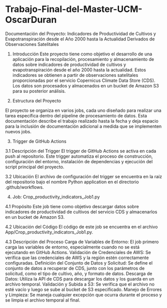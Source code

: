 # Trabajo-Final-del-Master-UCM-OscarDuran

Documentación del Proyecto: Indicadores de Productividad de Cultivos y Evapotranspiración desde el Año 2000 hasta la Actualidad Derivados de Observaciones Satelitales

1. Introducción
Este proyecto tiene como objetivo el desarrollo de una aplicación para la recopilación, procesamiento y almacenamiento de datos sobre indicadores de productividad de cultivos y evapotranspiración desde el año 2000 hasta la actualidad. Estos indicadores se obtienen a partir de observaciones satelitales proporcionadas por el servicio Copernicus Climate Data Store (CDS). Los datos son procesados y almacenados en un bucket de Amazon S3 para su posterior análisis.

2. Estructura del Proyecto
   
El proyecto se organiza en varios jobs, cada uno diseñado para realizar una tarea específica dentro del pipeline de procesamiento de datos. Esta documentación describe el trabajo realizado hasta la fecha y deja espacio para la inclusión de documentación adicional a medida que se implementen nuevos jobs.

3. Trigger de GitHub Actions
   
3.1 Descripción del Trigger
El trigger de GitHub Actions se activa en cada push al repositorio. Este trigger automatiza el proceso de construcción, configuración del entorno, instalación de dependencias y ejecución del script principal del proyecto.

3.2 Ubicación
El archivo de configuración del trigger se encuentra en la raíz del repositorio bajo el nombre Python application en el directorio .github/workflows.

4. Job: Crop_productivity_indicators_Job1.py
   
4.1 Propósito
Este job tiene como objetivo descargar datos sobre indicadores de productividad de cultivos del servicio CDS y almacenarlos en un bucket de Amazon S3.

4.2 Ubicación del Código
El código de este job se encuentra en el archivo App/Crop_productivity_indicators_Job1.py.

4.3 Descripción del Proceso
Carga de Variables de Entorno: El job primero carga las variables de entorno, especialmente cuando no se está ejecutando en GitHub Actions.
Validación de Credenciales de AWS: Se verifica que las credenciales de AWS y la región estén correctamente configuradas.
Definición del Conjunto de Datos y Solicitud: Se define el conjunto de datos a recuperar de CDS, junto con los parámetros de solicitud, como el tipo de cultivo, año, y formato de datos.
Descarga de Datos: Utiliza la API de CDS para descargar los datos y los guarda en un archivo temporal.
Validación y Subida a S3: Se verifica que el archivo no esté vacío y luego se sube al bucket de S3 especificado.
Manejo de Errores y Limpieza: Se maneja cualquier excepción que ocurra durante el proceso y se limpia el archivo temporal al final.

